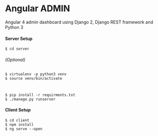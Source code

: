 # Angular ADMIN
Angular 4 admin dashboard using Django 2, Django REST framework and Python 3


#### Server Setup


    $ cd server
###### (Optional)
    $ virtualenv -p python3 venv
    $ source venv/bin/activate

#
    $ pip install -r requirments.txt
    $ ./manage.py runserver


#### Client Setup
    $ cd client
    $ npm install
    $ ng serve --open 
